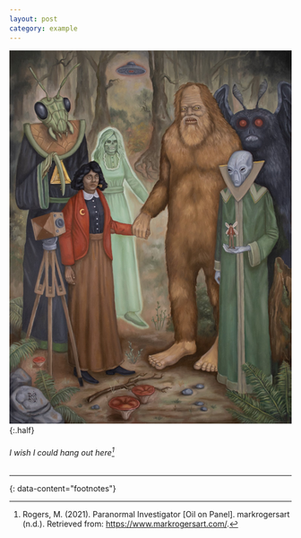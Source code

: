 ```yaml
---
layout: post
category: example
---
```


![paranormal investigator](..\assets\images\paranormalinvestigator.jpg){:.half}
###### I wish I could hang out here[^1]


---
{: data-content="footnotes"}

[^1]: Rogers, M. (2021). Paranormal Investigator [Oil on Panel]. markrogersart (n.d.). Retrieved from: https://www.markrogersart.com/.
